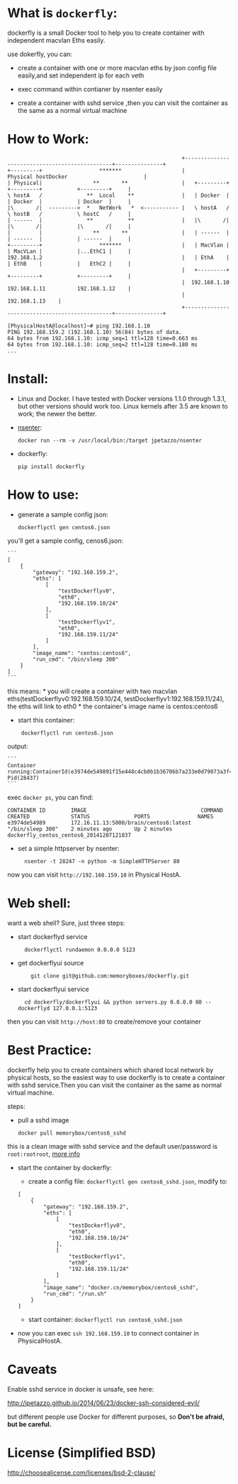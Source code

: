 What is `dockerfly`:
========================

dockerfly is a small Docker tool to help you to create container with independent macvlan Eths easily.

use dokerfly, you can:

* create a container with one or more macvlan eths by json config file easily,and set independent ip for each veth

* exec command within contianer by nsenter easily

* create a container with sshd service ,then you can visit the container as the same as a normal virtual machine


How to Work:
========================

                                                           +-----------------------------------------------+---------------+
    +---------+                  *******                   |                    Physical hostDocker                        |
    | Physical|                **       **                 |   +---------+           +---------+           +---------+     |
    \ hostA   /              **  Local    **               |   | Docker  |           | Docker  |           | Docker  |     |
    |\       /|  --------->  *   NetWork   *  <----------- |   \ hostA   /           \ hostB   /           \ hostC   /     |
    | ------  |              **           **               |   |\       /|           |\       /|           |\       /|     |
    |         |                **       **                 |   | ------  |           | ------  |           | ------  |     |
    +---------+                  *******                   |   | MacVlan |           | MacVLan |           |...EthC1 |     |
    192.168.1.2                                            |   | EthA    |           | EthB    |           |   EthC2 |     |
                                                           |   +---------+           +---------+           +---------+     |
                                                           |  192.168.1.10           192.168.1.11          192.168.1.12    |
                                                           |                                               192.168.1.13    |
                                                           +-----------------------------------------------+---------------+

```
[PhysicalHostA@localhost]~# ping 192.168.1.10
PING 192.168.159.2 (192.168.1.10) 56(84) bytes of data.
64 bytes from 192.168.1.10: icmp_seq=1 ttl=128 time=0.663 ms
64 bytes from 192.168.1.10: icmp_seq=2 ttl=128 time=0.180 ms
...
```

Install:
========================

* Linux and Docker. I have tested with Docker versions 1.1.0 through 1.3.1, but other versions should work too. Linux kernels after 3.5 are known to work; the newer the better.

* [nsenter](https://github.com/jpetazzo/nsenter):

    ```
    docker run --rm -v /usr/local/bin:/target jpetazzo/nsenter
    ```

*  dockerfly:

    ```
    pip install dockerfly
    ```

How to use:
========================

* generate a sample config json:

    ```
    dockerflyctl gen centos6.json
    ```

you'll get a sample config, cenos6.json:

    ```
    [
        {
            "gateway": "192.168.159.2",
            "eths": [
                [
                    "testDockerflyv0",
                    "eth0",
                    "192.168.159.10/24"
                ],
                [
                    "testDockerflyv1",
                    "eth0",
                    "192.168.159.11/24"
                ]
            ],
            "image_name": "centos:centos6",
            "run_cmd": "/bin/sleep 300"
        }
    ]
    ```

this means:
    * you will create a container with two macvlan eths(testDockerflyv0:192.168.159.10/24, testDockerflyv1:192.168.159.11/24), the eths will link to eth0
    * the container's image name is centos:centos6

* start this container:

    ```
     dockerflyctl run centos6.json
    ```

output:

    ```
    Container running:ContainerId(e3974de549891f15e448c4cb0b1b36706b7a233e0d79073a3f4677b3586a4dcb) Pid(28437)
    ```

exec `docker ps`, you can find:

    CONTAINER ID        IMAGE                                    COMMAND             CREATED             STATUS              PORTS               NAMES
    e3974de54989        172.16.11.13:5000/brain/centos6:latest   "/bin/sleep 300"    2 minutes ago       Up 2 minutes                            dockerfly_centos_centos6_20141207121837


* set a simple httpserver by nsenter:

    ```
      nsenter -t 28247 -n python -m SimpleHTTPServer 80
    ```

now you can visit `http://192.168.159.10` in Physical HostA.

Web shell:
========================
want a web shell?  Sure, just three steps:

* start dockerflyd service

    ```
      dockerflyctl rundaemon 0.0.0.0 5123
    ```

* get dockerflyui source

    ```
        git clone git@github.com:memoryboxes/dockerfly.git
    ```

* start dockerflyui service

    ```
      cd dockerfly/dockerflyui && python servers.py 0.0.0.0 80 --dockerflyd 127.0.0.1:5123
    ```

then you can visit `http://host:80` to create/remove your container

Best Practice:
========================

dockerfly help you to create containers which shared local network by physical hosts, so the easiest way to use dockerfly is to create a container with sshd service.Then you can visit the container as the same as normal virtual machine.

steps:

* pull a sshd image

    ```
    docker pull memorybox/centos6_sshd
    ```

this is a clean image with sshd service and the default user/password is `root:rootroot`, [more info](https://registry.hub.docker.com/u/memorybox/centos6_sshd/)

* start the container by dockerfly:

    * create a config file: `dockerflyctl gen centos6_sshd.json`, modify to:

    ```
    [
        {
            "gateway": "192.168.159.2",
            "eths": [
                [
                    "testDockerflyv0",
                    "eth0",
                    "192.168.159.10/24"
                ],
                [
                    "testDockerflyv1",
                    "eth0",
                    "192.168.159.11/24"
                ]
            ],
            "image_name": "docker.cn/memorybox/centos6_sshd",
            "run_cmd": "/run.sh"
        }
    ]
    ```

    * start container: `dockerflyctl run centos6_sshd.json`

* now you can exec `ssh 192.168.159.10` to connect container in PhysicalHostA.

Caveats
========================
Enable sshd service in docker is unsafe, see here:

http://jpetazzo.github.io/2014/06/23/docker-ssh-considered-evil/

but different people use Docker for different purposes, so  **Don't be afraid, but be careful.**

License (Simplified BSD)
========================
http://choosealicense.com/licenses/bsd-2-clause/

